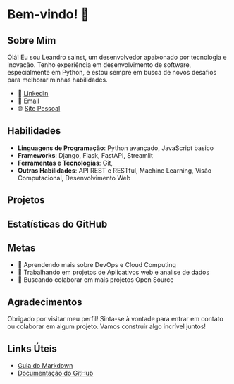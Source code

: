 
<!-- Título do seu perfil -->
# Bem-vindo! 👋

<!-- Seção sobre você -->
## Sobre Mim

<!-- Adicione uma breve descrição sobre quem você é, seu background e interesses -->
Olá! Eu sou Leandro sainst, um desenvolvedor apaixonado por tecnologia e inovação. Tenho experiência em desenvolvimento de software, especialmente em Python, e estou sempre em busca de novos desafios para melhorar minhas habilidades.

<!-- Links para redes sociais e contatos -->
- 💼 [LinkedIn](https://www.linkedin.com/in/seu-perfil)
- 📧 [Email](mailto:seu-email@exemplo.com)
- 🌐 [Site Pessoal](https://seusite.com)

<!-- Seção de habilidades -->
## Habilidades

<!-- Liste suas principais habilidades e tecnologias que você domina -->
- **Linguagens de Programação**: Python avançado, JavaScript basico
- **Frameworks**: Django, Flask, FastAPI, Streamlit
- **Ferramentas e Tecnologias**: Git, 
- **Outras Habilidades**: API REST e RESTful, Machine Learning, Visão Computacional, Desenvolvimento Web

<!-- Seção de projetos -->
## Projetos

<!-- Destaque alguns projetos importantes que você trabalhou, incluindo links para os repositórios 
### [Projeto 1](https://github.com/seu-usuario/projeto1)
- Descrição breve do projeto
- Tecnologias usadas: Python, Flask, PostgreSQL

### [Projeto 2](https://github.com/seu-usuario/projeto2)
- Descrição breve do projeto
- Tecnologias usadas: JavaScript, React, Node.js

### [Projeto 3](https://github.com/seu-usuario/projeto3)
- Descrição breve do projeto
- Tecnologias usadas: Python, TensorFlow, OpenCV -->

<!-- Seção de contribuições 
## Contribuições -->

<!-- Mostre como você tem contribuído para a comunidade de código aberto
- Contribuidor ativo para o [Projeto Open Source](https://github.com/projeto-open-source)
- Autor de diversos tutoriais e artigos técnicos no [Medium](https://medium.com/@seu-usuario) -->

<!-- Seção de estatísticas do GitHub -->
## Estatísticas do GitHub

<!-- Widgets para mostrar suas estatísticas do GitHub 
![Estatísticas do GitHub de Seu Nome](https://github-readme-stats.vercel.app/api?username=seu-usuario&show_icons=true&theme=radical)
![Linguagens mais usadas](https://github-readme-stats.vercel.app/api/top-langs/?username=seu-usuario&layout=compact&theme=radical)-->

<!-- Seção de metas -->
## Metas

<!-- Liste algumas de suas metas e objetivos futuros como desenvolvedor -->
- 🌱 Aprendendo mais sobre DevOps e Cloud Computing
- 🔭 Trabalhando em projetos de Aplicativos web e analise de dados
- 🤝 Buscando colaborar em mais projetos Open Source

<!-- Seção de agradecimentos -->
## Agradecimentos

<!-- Agradeça a todos que contribuíram para seu crescimento e desenvolvimento -->
Obrigado por visitar meu perfil! Sinta-se à vontade para entrar em contato ou colaborar em algum projeto. Vamos construir algo incrível juntos!

<!-- Links úteis -->
## Links Úteis

<!-- Adicione links para tutoriais, artigos, ou qualquer outro recurso que você ache relevante -->
- [Guia do Markdown](https://www.markdownguide.org/)
- [Documentação do GitHub](https://docs.github.com/)

<!-- Fim do README.md -->
